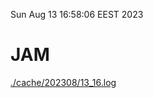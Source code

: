 Sun Aug 13 16:58:06 EEST 2023
# JAM
<a href='./cache/202308/13_16.log'>./cache/202308/13_16.log</a>
